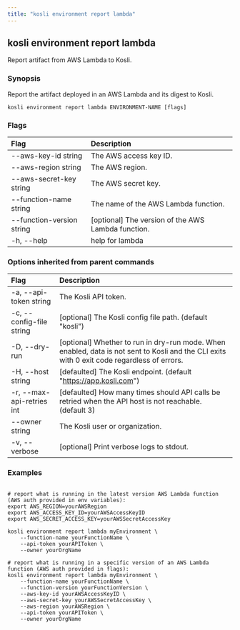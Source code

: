 ```yaml
---
title: "kosli environment report lambda"
---
```


## kosli environment report lambda

Report artifact from AWS Lambda to Kosli.

### Synopsis


Report the artifact deployed in an AWS Lambda and its digest to Kosli. 


```shell
kosli environment report lambda ENVIRONMENT-NAME [flags]
```

### Flags
| Flag | Description |
| :--- | :--- |
|        --aws-key-id string  |  The AWS access key ID.  |
|        --aws-region string  |  The AWS region.  |
|        --aws-secret-key string  |  The AWS secret key.  |
|        --function-name string  |  The name of the AWS Lambda function.  |
|        --function-version string  |  [optional] The version of the AWS Lambda function.  |
|    -h, --help  |  help for lambda  |


### Options inherited from parent commands
| Flag | Description |
| :--- | :--- |
|    -a, --api-token string  |  The Kosli API token.  |
|    -c, --config-file string  |  [optional] The Kosli config file path. (default "kosli")  |
|    -D, --dry-run  |  [optional] Whether to run in dry-run mode. When enabled, data is not sent to Kosli and the CLI exits with 0 exit code regardless of errors.  |
|    -H, --host string  |  [defaulted] The Kosli endpoint. (default "https://app.kosli.com")  |
|    -r, --max-api-retries int  |  [defaulted] How many times should API calls be retried when the API host is not reachable. (default 3)  |
|        --owner string  |  The Kosli user or organization.  |
|    -v, --verbose  |  [optional] Print verbose logs to stdout.  |


### Examples

```shell

# report what is running in the latest version AWS Lambda function (AWS auth provided in env variables):
export AWS_REGION=yourAWSRegion
export AWS_ACCESS_KEY_ID=yourAWSAccessKeyID
export AWS_SECRET_ACCESS_KEY=yourAWSSecretAccessKey

kosli environment report lambda myEnvironment \
	--function-name yourFunctionName \
	--api-token yourAPIToken \
	--owner yourOrgName

# report what is running in a specific version of an AWS Lambda function (AWS auth provided in flags):
kosli environment report lambda myEnvironment \
	--function-name yourFunctionName \
	--function-version yourFunctionVersion \
	--aws-key-id yourAWSAccessKeyID \
	--aws-secret-key yourAWSSecretAccessKey \
	--aws-region yourAWSRegion \
	--api-token yourAPIToken \
	--owner yourOrgName

```

